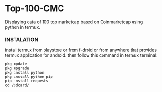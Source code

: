 # Top-100-CMC
Displaying data of 100 top marketcap based on Coinmarketcap using python in termux.
### INSTALATION
install termux from playstore or from f-droid or from anywhere that provides termux application for android. then follow this command in termux terminal:

```
pkg update
pkg upgrade
pkg install python
pkg install python-pip
pip install requests
cd /sdcard/
```
